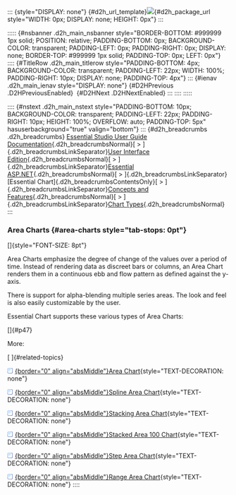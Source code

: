 ::: {style="DISPLAY: none"}
[](ms-xhelp:///?Id=d2h_url_template){#d2h_url_template}![](!package_url!){#d2h_package_url style="WIDTH: 0px; DISPLAY: none; HEIGHT: 0px"}
:::

::::: {#nsbanner .d2h_main_nsbanner style="BORDER-BOTTOM: #999999 1px solid; POSITION: relative; PADDING-BOTTOM: 0px; BACKGROUND-COLOR: transparent; PADDING-LEFT: 0px; PADDING-RIGHT: 0px; DISPLAY: none; BORDER-TOP: #999999 1px solid; PADDING-TOP: 0px; LEFT: 0px"}
:::: {#TitleRow .d2h_main_titlerow style="PADDING-BOTTOM: 4px; BACKGROUND-COLOR: transparent; PADDING-LEFT: 22px; WIDTH: 100%; PADDING-RIGHT: 10px; DISPLAY: none; PADDING-TOP: 4px"}
::: {#ienav .d2h_main_ienav style="DISPLAY: none"}
[](ms-xhelp:///?Id=02942db6-c085-4688-a553-f530b48779a9){#D2HPrevious .D2HPreviousEnabled}  [](ms-xhelp:///?Id=e2f32b98-0035-47d9-9093-331845201a55){#D2HNext .D2HNextEnabled}
:::
::::
:::::

:::: {#nstext .d2h_main_nstext style="PADDING-BOTTOM: 10px; BACKGROUND-COLOR: transparent; PADDING-LEFT: 22px; PADDING-RIGHT: 10px; HEIGHT: 100%; OVERFLOW: auto; PADDING-TOP: 5px" hasuserbackground="true" valign="bottom"}
::: {#d2h_breadcrumbs .d2h_breadcrumbs}
[Essential Studio User Guide Documentation](ms-xhelp:///?Id=12457748-09e3-4d74-a240-8e049cedf030){.d2h_breadcrumbsNormal}[ \> ]{.d2h_breadcrumbsLinkSeparator}[User Interface Edition](ms-xhelp:///?Id=c29296b7-531c-413b-a0ec-488ca1f7f669){.d2h_breadcrumbsNormal}[ \> ]{.d2h_breadcrumbsLinkSeparator}[Essential ASP.NET](ms-xhelp:///?Id=25c35330-c127-4dad-9a92-ed79dc7261a6){.d2h_breadcrumbsNormal}[ \> ]{.d2h_breadcrumbsLinkSeparator}[Essential Chart]{.d2h_breadcrumbsContentsOnly}[ \> ]{.d2h_breadcrumbsLinkSeparator}[Concepts and Features](ms-xhelp:///?Id=100687ce-82f2-4424-9d16-0949ea76cf15){.d2h_breadcrumbsNormal}[ \> ]{.d2h_breadcrumbsLinkSeparator}[Chart Types](ms-xhelp:///?Id=872a1bee-6f8a-4946-ae0b-0a36ce9e5ea7){.d2h_breadcrumbsNormal}
:::

### Area Charts {#area-charts style="tab-stops: 0pt"}

[]{style="FONT-SIZE: 8pt"} 

Area Charts emphasize the degree of change of the values over a period of time. Instead of rendering data as discreet bars or columns, an Area Chart renders them in a continuous ebb and flow pattern as defined against the y-axis.

There is support for alpha-blending multiple series areas. The look and feel is also easily customizable by the user.

Essential Chart supports these various types of Area Charts:

[]{#p47} 

More:

[ ]{#related-topics}

[![](button.gif){border="0" align="absMiddle"}Area Chart](ms-xhelp:///?Id=8b3acf66-b904-4b2c-ad6c-99d4d037036c){style="TEXT-DECORATION: none"}

[![](button.gif){border="0" align="absMiddle"}Spline Area Chart](ms-xhelp:///?Id=e7b7cdbe-12bd-4fd3-a7dd-7c2c1476188e){style="TEXT-DECORATION: none"}

[![](button.gif){border="0" align="absMiddle"}Stacking Area Chart](ms-xhelp:///?Id=cae269f7-01e0-423a-8755-5be888108392){style="TEXT-DECORATION: none"}

[![](button.gif){border="0" align="absMiddle"}Stacked Area 100 Chart](ms-xhelp:///?Id=a5e4ff03-5ac0-4f0d-a235-f36c3639b292){style="TEXT-DECORATION: none"}

[![](button.gif){border="0" align="absMiddle"}Step Area Chart](ms-xhelp:///?Id=1862ae9e-78b8-476f-a703-6d43b70048c3){style="TEXT-DECORATION: none"}

[![](button.gif){border="0" align="absMiddle"}Range Area Chart](ms-xhelp:///?Id=ec007f96-d9d7-4ed1-bcfd-f800dc8a913c){style="TEXT-DECORATION: none"}
::::
